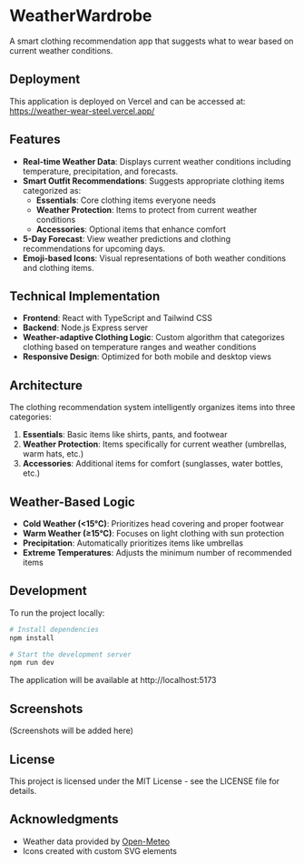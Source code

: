 # WeatherWardrobe

A smart clothing recommendation app that suggests what to wear based on current weather conditions.

## Deployment

This application is deployed on Vercel and can be accessed at: https://weather-wear-steel.vercel.app/

## Features

- **Real-time Weather Data**: Displays current weather conditions including temperature, precipitation, and forecasts.
- **Smart Outfit Recommendations**: Suggests appropriate clothing items categorized as:
  - **Essentials**: Core clothing items everyone needs
  - **Weather Protection**: Items to protect from current weather conditions
  - **Accessories**: Optional items that enhance comfort
- **5-Day Forecast**: View weather predictions and clothing recommendations for upcoming days.
- **Emoji-based Icons**: Visual representations of both weather conditions and clothing items.

## Technical Implementation

- **Frontend**: React with TypeScript and Tailwind CSS
- **Backend**: Node.js Express server
- **Weather-adaptive Clothing Logic**: Custom algorithm that categorizes clothing based on temperature ranges and weather conditions
- **Responsive Design**: Optimized for both mobile and desktop views

## Architecture

The clothing recommendation system intelligently organizes items into three categories:
1. **Essentials**: Basic items like shirts, pants, and footwear
2. **Weather Protection**: Items specifically for current weather (umbrellas, warm hats, etc.)
3. **Accessories**: Additional items for comfort (sunglasses, water bottles, etc.)

## Weather-Based Logic

- **Cold Weather (<15°C)**: Prioritizes head covering and proper footwear
- **Warm Weather (≥15°C)**: Focuses on light clothing with sun protection
- **Precipitation**: Automatically prioritizes items like umbrellas
- **Extreme Temperatures**: Adjusts the minimum number of recommended items

## Development

To run the project locally:

```bash
# Install dependencies
npm install

# Start the development server
npm run dev
```

The application will be available at http://localhost:5173

## Screenshots

(Screenshots will be added here)

## License

This project is licensed under the MIT License - see the LICENSE file for details.

## Acknowledgments

- Weather data provided by [Open-Meteo](https://open-meteo.com/)
- Icons created with custom SVG elements
